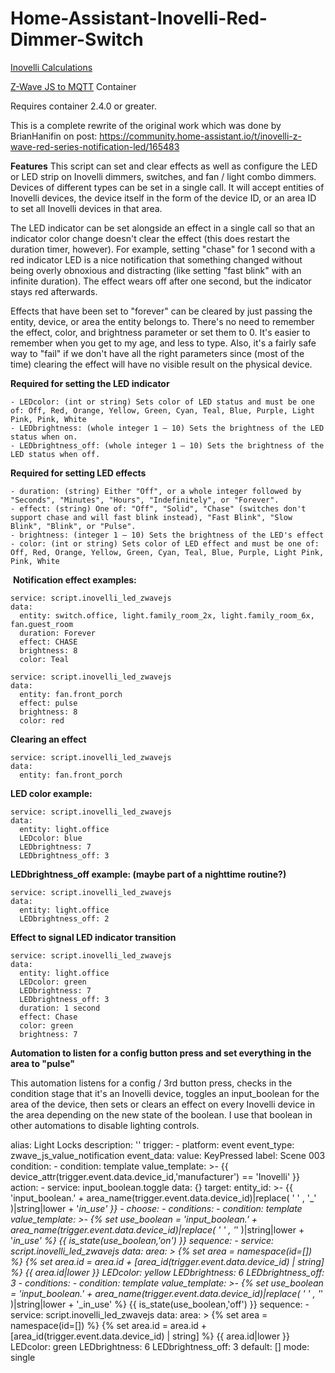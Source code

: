 # Home-Assistant-Inovelli-Red-Dimmer-Switch
  
  [Inovelli Calculations](https://docs.google.com/spreadsheets/d/14wTP4OL4hkDK3Et5kYL4fyxPIK_R9JR3cgFxSa6dhyw/edit?usp=sharing)
  
  [Z-Wave JS to MQTT](https://hub.docker.com/r/zwavejs/zwavejs2mqtt) Container

  Requires container 2.4.0 or greater.
  
  This is a complete rewrite of the original work which was done by BrianHanifin on post: https://community.home-assistant.io/t/inovelli-z-wave-red-series-notification-led/165483
    
  **Features**
  This script can set and clear effects as well as configure the LED or LED strip on Inovelli dimmers, switches, and fan / light combo dimmers.  Devices of different types can be set in a single call.  It will accept entities of Inovelli devices, the device itself in the form of the device ID, or an area ID to set all Inovelli devices in that area.

  The  LED indicator can be set alongside an effect in a single call so that an indicator color change doesn't clear the effect (this does restart the duration timer, however). For example, setting "chase" for 1 second with a red indicator LED is a nice notification that something changed without being overly obnoxious and distracting (like setting "fast blink" with an infinite duration).  The effect wears off after one second, but the indicator stays red afterwards.
  
  Effects that have been set to "forever" can be cleared by just passing the entity, device, or area the entity belongs to.  There's no need to remember the effect, color, and brightness parameter or set them to 0.  It's easier to remember when you get to my age, and less to type.  Also, it's a fairly safe way to "fail" if we don't have all the right parameters since (most of the time) clearing the effect will have no visible result on the physical device.
   
  **Required for setting the LED indicator**

    - LEDcolor: (int or string) Sets color of LED status and must be one of: Off, Red, Orange, Yellow, Green, Cyan, Teal, Blue, Purple, Light Pink, Pink, White
    - LEDbrightness: (whole integer 1 – 10) Sets the brightness of the LED status when on.
    - LEDbrightness_off: (whole integer 1 – 10) Sets the brightness of the LED status when off.

  **Required for setting LED effects**
  
    - duration: (string) Either "Off", or a whole integer followed by "Seconds", "Minutes", "Hours", "Indefinitely", or "Forever".
    - effect: (string) One of: "Off", "Solid", "Chase" (switches don't support chase and will fast blink instead), "Fast Blink", "Slow Blink", "Blink", or "Pulse".
    - brightness: (integer 1 – 10) Sets the brightness of the LED's effect
    - color: (int or string) Sets color of LED effect and must be one of: Off, Red, Orange, Yellow, Green, Cyan, Teal, Blue, Purple, Light Pink, Pink, White


  **Notification effect examples:**
	
    service: script.inovelli_led_zwavejs
    data:
      entity: switch.office, light.family_room_2x, light.family_room_6x, fan.guest_room
      duration: Forever
      effect: CHASE
      brightness: 8
      color: Teal
                  
    service: script.inovelli_led_zwavejs
    data:
      entity: fan.front_porch
      effect: pulse
      brightness: 8
      color: red
      
  **Clearing an effect**
  
    service: script.inovelli_led_zwavejs
    data:
      entity: fan.front_porch
  
  **LED color example:**

    service: script.inovelli_led_zwavejs
    data:
      entity: light.office
      LEDcolor: blue
      LEDbrightness: 7
      LEDbrightness_off: 3

  **LEDbrightness_off example: (maybe part of a nighttime routine?)**

    service: script.inovelli_led_zwavejs
    data:
      entity: light.office
      LEDbrightness_off: 2
            
  **Effect to signal LED indicator transition**
  
    service: script.inovelli_led_zwavejs
    data:
      entity: light.office
      LEDcolor: green
      LEDbrightness: 7
      LEDbrightness_off: 3
      duration: 1 second
      effect: Chase
      color: green
      brightness: 7

  **Automation to listen for a config button press and set everything in the area to "pulse"**
  
  This automation listens for a config / 3rd button press, checks in the condition stage that it's an Inovelli device, toggles an input_boolean for the area of the device, then sets or clears an effect on every Inovelli device in the area depending on the new state of the boolean.  I use that boolean in other automations to disable lighting controls.  
      
  alias: Light Locks
  description: ''
  trigger:
    - platform: event
      event_type: zwave_js_value_notification
      event_data:
        value: KeyPressed
        label: Scene 003
  condition:
    - condition: template
      value_template: >-
        {{ device_attr(trigger.event.data.device_id,'manufacturer') == 'Inovelli' }}
  action:
    - service: input_boolean.toggle
      data: {}
      target:
        entity_id: >-
          {{ 'input_boolean.' + area_name(trigger.event.data.device_id)|replace( ' ' , '_' )|string|lower + '_in_use' }}
    - choose:
        - conditions:
            - condition: template
              value_template: >-
                {% set use_boolean = 'input_boolean.' + area_name(trigger.event.data.device_id)|replace( ' ' , '_' )|string|lower + '_in_use' %}
                {{ is_state(use_boolean,'on') }}
          sequence:
           - service: script.inovelli_led_zwavejs
              data:
                area: >
                  {% set area = namespace(id=[]) %} {% set area.id = area.id + [area_id(trigger.event.data.device_id) | string] %} 
		  {{ area.id|lower }}
                LEDcolor: yellow
                LEDbrightness: 6
                LEDbrightness_off: 3
        - conditions:
            - condition: template
              value_template: >-
                {% set use_boolean = 'input_boolean.' + area_name(trigger.event.data.device_id)|replace( ' ' , '_' )|string|lower + '_in_use' %}
                {{ is_state(use_boolean,'off') }}
          sequence:
              - service: script.inovelli_led_zwavejs
              data:
                area: >
                  {% set area = namespace(id=[]) %} {% set area.id = area.id + [area_id(trigger.event.data.device_id) | string] %} 
		  {{ area.id|lower }}
                LEDcolor: green
                LEDbrightness: 6
                LEDbrightness_off: 3
      default: []
  mode: single
